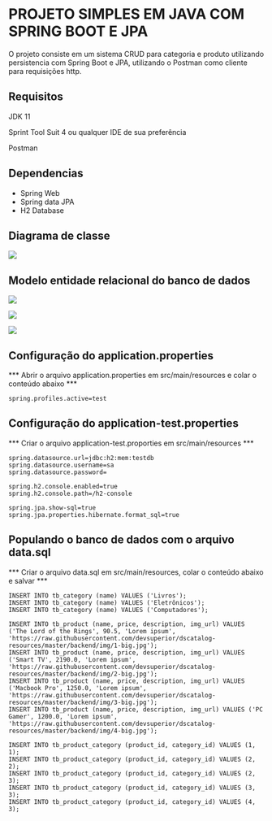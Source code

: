 # PROJETO SIMPLES EM JAVA COM SPRING BOOT E JPA

O projeto consiste em um sistema CRUD para categoria e produto utilizando persistencia com Spring Boot e JPA, utilizando o Postman como cliente para requisições http.



## Requisitos

JDK 11

Sprint Tool Suit 4 ou qualquer IDE de sua preferência

Postman



## Dependencias

- Spring Web
- Spring data JPA
- H2 Database



## Diagrama de classe

![](https://github.com/andrezasecon/img/blob/main/img-diagrama-classes.PNG)

## Modelo entidade relacional do banco de dados



![](https://github.com/andrezasecon/img/blob/main/img-bd-1.png)



![](https://github.com/andrezasecon/img/blob/main/img-bd-2.png)



![](https://github.com/andrezasecon/img/blob/main/img-bd-3.png)

## Configuração do application.properties

*** Abrir o arquivo application.properties em src/main/resources  e colar o conteúdo abaixo ***

```
spring.profiles.active=test
```

## Configuração do application-test.properties

*** Criar o arquivo application-test.proporties em src/main/resources ***

```
spring.datasource.url=jdbc:h2:mem:testdb
spring.datasource.username=sa
spring.datasource.password=

spring.h2.console.enabled=true
spring.h2.console.path=/h2-console

spring.jpa.show-sql=true
spring.jpa.properties.hibernate.format_sql=true
```

## Populando o banco de dados com o arquivo data.sql

*** Criar o arquivo data.sql em src/main/resources, colar o conteúdo abaixo e salvar ***

```
INSERT INTO tb_category (name) VALUES ('Livros');
INSERT INTO tb_category (name) VALUES ('Eletrônicos');
INSERT INTO tb_category (name) VALUES ('Computadores');

INSERT INTO tb_product (name, price, description, img_url) VALUES ('The Lord of the Rings', 90.5, 'Lorem ipsum', 'https://raw.githubusercontent.com/devsuperior/dscatalog-resources/master/backend/img/1-big.jpg');
INSERT INTO tb_product (name, price, description, img_url) VALUES ('Smart TV', 2190.0, 'Lorem ipsum', 'https://raw.githubusercontent.com/devsuperior/dscatalog-resources/master/backend/img/2-big.jpg');
INSERT INTO tb_product (name, price, description, img_url) VALUES ('Macbook Pro', 1250.0, 'Lorem ipsum', 'https://raw.githubusercontent.com/devsuperior/dscatalog-resources/master/backend/img/3-big.jpg');
INSERT INTO tb_product (name, price, description, img_url) VALUES ('PC Gamer', 1200.0, 'Lorem ipsum', 'https://raw.githubusercontent.com/devsuperior/dscatalog-resources/master/backend/img/4-big.jpg');

INSERT INTO tb_product_category (product_id, category_id) VALUES (1, 1);
INSERT INTO tb_product_category (product_id, category_id) VALUES (2, 2);
INSERT INTO tb_product_category (product_id, category_id) VALUES (2, 3);
INSERT INTO tb_product_category (product_id, category_id) VALUES (3, 3);
INSERT INTO tb_product_category (product_id, category_id) VALUES (4, 3);
```

